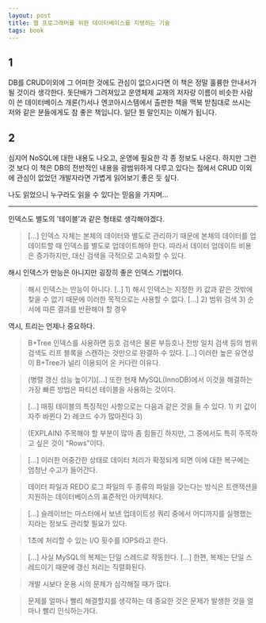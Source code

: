 ```yaml
---
layout: post
title: 웹 프로그래머를 위한 데이터베이스를 지탱하는 기술
tags: book
---
```


## 1
DB를 CRUD이외에 그 어떠한 것에도 관심이 없으시다면 이 책은 정말 훌륭한 안내서가 될 것이라 생각한다. 돗단배가 그려져있고  운영체제 교재의 저자랑 이름이 비슷한 사람이 쓴 데이터베이스 개론(?)서나 엔코아시스템에서 출판한 책을 맥북 받침대로 쓰시는 저와 같은 분들에게도 참 좋은 책입니다. 일단 뭔 말인지는 이해가 됩니다.

## 2
심지어 NoSQL에 대한 내용도 나오고, 운영에 필요한 각 종 정보도 나온다. 하지만 그런것 보다 이 책은 DB의 전반적인 내용을 광범위하게 다루고 있다는 점에서 CRUD 이외에 관심이 없었던 개발자라면 가볍게 읽어보기 좋은 듯 싶다.

나도 읽었으니 누구라도 읽을 수 있다는 믿음을 가지며...

---

인덱스도 별도의 '테이블'과 같은 형태로 생각해야겠다.
> [...] 인덱스 자체는 본체의 데이터와 별도로 관리하기 때문에 본체의 데이터를 업데이트할 때 인덱스를 별도로 업데이트해야 한다. 따라서 데이터 업데이트 비용은 증가하지만, 대신 검색을 극적으로 고속화할 수 있다.

해시 인덱스가 만능은 아니지만 굉장히 좋은 인덱스 기법이다.
> 해시 인덱스는 만능이 아니다. [..] 1) 해시 인덱스는 지정한 키 값과 같은 것밖에 찾을 수 없기 때문에 이러한 목적으로는 사용할 수 없다. [...] 2) 범위 검색 3) 순서에 따른 결과를 반환해야 할 경우

역시, 트리는 언제나 중요하다.
> B+Tree 인덱스를 사용하면 등호 검색은 물론 부등호나 전방 일치 검색 등의 범위 검색도 리프 블록을 스캔하는 것만으로 완결하 수 있다. [...] 이러한 높은 유연성이 B+Tree가 널리 이용되어 온 커다란 이유다.

> (병렬 갱신 성능 높이기)[...] 또한 현재 MySQL(InnoDB)에서 이것을 해결하는 가장 빠른 방법은 파티션 테이블을 사용하는 것이다.

> [...] 매핑 테이블의 특징적인 사항으로는 다음과 같은 것을 들 수 있다. 1) 키 값이 자주 바뀐다 2) 레코드 수가 많아진다 3) 

> (EXPLAIN) 주목해야 할 부분이 많아 좀 힘들긴 하지만, 그 중에서도 특히 주목하고 싶은 것이 "Rows"이다.

> [...] 이러한 어중간한 상태로 데이터 처리가 확정되게 되면 이에 대한 복구에는 엄청난 수고가 들어간다.

> 데이터 파일과 REDO 로그 파일의 두 종류의 파일을 갖는다는 방식은 트랜잭션을 지원하는 데이터베이스의 표준적인 아키텍처다.

> [...] 슬레이브는 마스터에서 보낸 업데이트성 쿼리 중에서 어디까지를 실행했는지라는 정보도 관리핯 필요가 있다.

> 1초에 처리할 수 있는 I/O 횟수를 IOPS라고 한다.

> [...] 사실 MySQL의 복제는 단일 스레드로 작동한다. [...] 한편, 복제는 단일 스레드이기 때문에 갱신 처리는 직렬화된다. 

> 개발 시보다 운용 시의 문제가 심각해질 때가 많다.

> 문제를 얼마나 빨리 해결할지를 생각하는 데 중요한 것은 문제가 발생한 것을 얼마나 빨리 인식하는가다.

